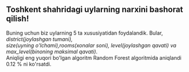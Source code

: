 ## **Toshkent shahridagi uylarning narxini bashorat qilish!**
Buning uchun biz uylarning 5 ta xususiyatidan foydalandik. Bular, *district(joylashgan tumani), <br>
size(uyning o'lchami),rooms(xonalar soni), level(joylashgan qavati) va max_level(binoning maksimal qavati)*. <br>
Aniqligi eng yuqori bo'lgan algoritm Random Forest algoritmida aniqlandi 0.12 % ni ko'rsatdi. <br>
